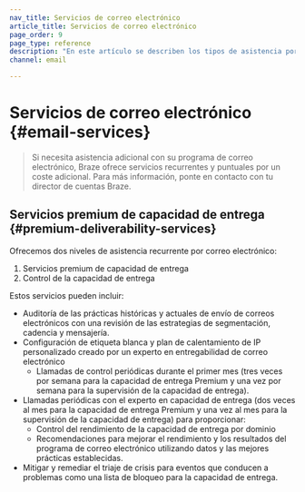 ```yaml
---
nav_title: Servicios de correo electrónico
article_title: Servicios de correo electrónico
page_order: 9
page_type: reference
description: "En este artículo se describen los tipos de asistencia por correo electrónico disponibles en Braze."
channel: email

---
```


# Servicios de correo electrónico {#email-services}

> Si necesita asistencia adicional con su programa de correo electrónico, Braze ofrece servicios recurrentes y puntuales por un coste adicional. Para más información, ponte en contacto con tu director de cuentas Braze.

## Servicios premium de capacidad de entrega {#premium-deliverability-services}

Ofrecemos dos niveles de asistencia recurrente por correo electrónico:
1. Servicios premium de capacidad de entrega 
2. Control de la capacidad de entrega

Estos servicios pueden incluir:

- Auditoría de las prácticas históricas y actuales de envío de correos electrónicos con una revisión de las estrategias de segmentación, cadencia y mensajería.
- Configuración de etiqueta blanca y plan de calentamiento de IP personalizado creado por un experto en entregabilidad de correo electrónico
  - Llamadas de control periódicas durante el primer mes (tres veces por semana para la capacidad de entrega Premium y una vez por semana para la supervisión de la capacidad de entrega).
- Llamadas periódicas con el experto en capacidad de entrega (dos veces al mes para la capacidad de entrega Premium y una vez al mes para la supervisión de la capacidad de entrega) para proporcionar:
  - Control del rendimiento de la capacidad de entrega por dominio
  - Recomendaciones para mejorar el rendimiento y los resultados del programa de correo electrónico utilizando datos y las mejores prácticas establecidas.
- Mitigar y remediar el triaje de crisis para eventos que conducen a problemas como una lista de bloqueo para la capacidad de entrega.

